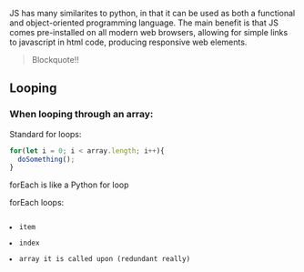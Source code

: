 JS has many similarites to python, in that it can be used as both a functional and object-oriented programming language. The main benefit is that JS comes pre-installed on all modern web browsers, allowing for simple links to javascript in html code, producing responsive web elements.

> Blockquote!!


## Looping

### When looping through an array:

Standard for loops:

```javascript
for(let i = 0; i < array.length; i++){
  doSomething();
}
```
<div class='tip tip-left'>
  <p>
    forEach is like a Python&nbspfor&nbsploop
  </p>
</div>

forEach loops:

<pre><code class="javascript>
array.forEach(function(item, index){
  doSomething();
});
</code></pre>

Note that a function is passed as an argument in the forEach loop anonymously: it is only used for looping through that particular array at that time. You can also define a function outside and pass it into the forEach loop, and continue to use it anywhere.

An important note is that .forEach calls the function implicitly over every item in the array - it is not called by the user. Also .forEach takes 3 arguments:
  1. item
  2. index
  3. array it is called upon (redundant really)
